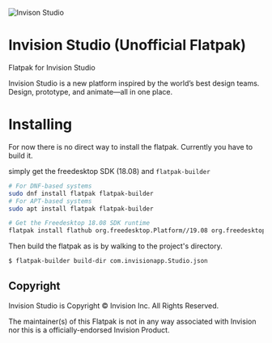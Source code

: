 ![Invison Studio](https://s3.amazonaws.com/www-assets.invisionapp.com/uploads/2018/01/bg-footer.png)

# Invision Studio (Unofficial Flatpak)

Flatpak for Invision Studio

Invision Studio is a new platform inspired by the world’s best design teams. Design, prototype, and animate—all in one place.

# Installing

For now there is no direct way to install the flatpak. Currently you have to build it.

simply get the freedesktop SDK (18.08) and `flatpak-builder`

```bash
# For DNF-based systems
sudo dnf install flatpak flatpak-builder
# For APT-based systems
sudo apt install flatpak flatpak-builder 

# Get the Freedesktop 18.08 SDK runtime
flatpak install flathub org.freedesktop.Platform//19.08 org.freedesktop.Sdk//19.08
```

Then build the flatpak as is by walking to the project's directory.

```bash
$ flatpak-builder build-dir com.invisionapp.Studio.json
```
## Copyright

Invision Studio is Copyright &copy; Invision Inc. All Rights Reserved.

The maintainer(s) of this Flatpak is not in any way associated with Invision nor this is a officially-endorsed Invision
Product.
